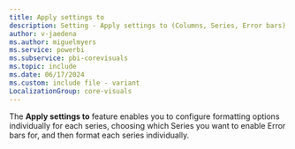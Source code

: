 ```yaml
---
title: Apply settings to
description: Setting - Apply settings to (Columns, Series, Error bars)
author: v-jaedena
ms.author: miguelmyers
ms.service: powerbi
ms.subservice: pbi-corevisuals
ms.topic: include
ms.date: 06/17/2024
ms.custom: include file - variant
LocalizationGroup: core-visuals
---
```

The **Apply settings to** feature enables you to configure formatting options individually for each series, choosing which Series you want to enable Error bars for, and then format each series individually.
